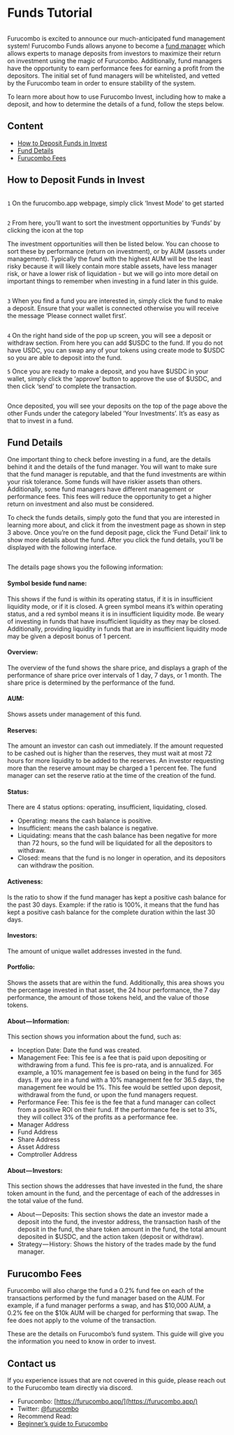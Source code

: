 # Funds Tutorial

<figure><img src="https://cdn-images-1.medium.com/max/1440/0*xEduJex0dNZuTu9-" alt=""><figcaption></figcaption></figure>

Furucombo is excited to announce our much-anticipated fund management system! Furucombo Funds allows anyone to become a [fund manager](https://medium.com/furucombo/furucombo-fund-tutorial-for-managers-48d89a05342b) which allows experts to manage deposits from investors to maximize their return on investment using the magic of Furucombo. Additionally, fund managers have the opportunity to earn performance fees for earning a profit from the depositors. The initial set of fund managers will be whitelisted, and vetted by the Furucombo team in order to ensure stability of the system.

To learn more about how to use Furucombo Invest, including how to make a deposit, and how to determine the details of a fund, follow the steps below.

## Content

* [How to Deposit Funds in Invest](funds-tutorial.md#how-to-deposit-funds-in-invest)
* [Fund Details](funds-tutorial.md#fund-details)
* [Furucombo Fees](funds-tutorial.md#furucombo-fees)

## **How to Deposit Funds in Invest**

<figure><img src="https://cdn-images-1.medium.com/max/1440/0*sxTvxY0D2hKKzm8D" alt=""><figcaption></figcaption></figure>

`1` On the furucombo.app webpage, simply click ‘Invest Mode’ to get started

<figure><img src="https://cdn-images-1.medium.com/max/1440/0*cgOSID_3H1M_jOUB" alt=""><figcaption></figcaption></figure>

`2` From here, you’ll want to sort the investment opportunities by ‘Funds’ by clicking the icon at the top

The investment opportunities will then be listed below. You can choose to sort these by performance (return on investment), or by AUM (assets under management). Typically the fund with the highest AUM will be the least risky because it will likely contain more stable assets, have less manager risk, or have a lower risk of liquidation - but we will go into more detail on important things to remember when investing in a fund later in this guide.

<figure><img src="https://cdn-images-1.medium.com/max/1440/0*XMul8yq8IXXYSAW2" alt=""><figcaption></figcaption></figure>

`3` When you find a fund you are interested in, simply click the fund to make a deposit. Ensure that your wallet is connected otherwise you will receive the message ‘Please connect wallet first’.

<figure><img src="https://cdn-images-1.medium.com/max/1440/0*jiB_262MAU0C3Y0y" alt=""><figcaption></figcaption></figure>

`4` On the right hand side of the pop up screen, you will see a deposit or withdraw section. From here you can add $USDC to the fund. If you do not have USDC, you can swap any of your tokens using create mode to $USDC so you are able to deposit into the fund.

`5` Once you are ready to make a deposit, and you have $USDC in your wallet, simply click the ‘approve’ button to approve the use of $USDC, and then click ‘send’ to complete the transaction.

<figure><img src="https://cdn-images-1.medium.com/max/1440/0*pYAnlF6Mwyg2n0AL" alt=""><figcaption></figcaption></figure>

Once deposited, you will see your deposits on the top of the page above the other Funds under the category labeled ‘Your Investments’. It’s as easy as that to invest in a fund.

## **Fund Details**

One important thing to check before investing in a fund, are the details behind it and the details of the fund manager. You will want to make sure that the fund manager is reputable, and that the fund investments are within your risk tolerance. Some funds will have riskier assets than others. Additionally, some fund managers have different management or performance fees. This fees will reduce the opportunity to get a higher return on investment and also must be considered.

To check the funds details, simply goto the fund that you are interested in learning more about, and click it from the investment page as shown in step 3 above. Once you’re on the fund deposit page, click the ‘Fund Detail’ link to show more details about the fund. After you click the fund details, you’ll be displayed with the following interface.

<figure><img src="https://cdn-images-1.medium.com/max/1440/0*j4DyNZ3gz8pZuEZr" alt=""><figcaption></figcaption></figure>

The details page shows you the following information:

#### **Symbol beside fund name:**&#x20;

This shows if the fund is within its operating status, if it is in insufficient liquidity mode, or if it is closed. A green symbol means it’s within operating status, and a red symbol means it is in insufficient liquidity mode. Be weary of investing in funds that have insufficient liquidity as they may be closed. Additionally, providing liquidity in funds that are in insufficient liquidity mode may be given a deposit bonus of 1 percent.

#### **Overview:**&#x20;

The overview of the fund shows the share price, and displays a graph of the performance of share price over intervals of 1 day, 7 days, or 1 month. The share price is determined by the performance of the fund.

#### **AUM:**&#x20;

Shows assets under management of this fund.

#### **Reserves:**&#x20;

The amount an investor can cash out immediately. If the amount requested to be cashed out is higher than the reserves, they must wait at most 72 hours for more liquidity to be added to the reserves. An investor requesting more than the reserve amount may be charged a 1 percent fee. The fund manager can set the reserve ratio at the time of the creation of the fund.

#### **Status:**&#x20;

There are 4 status options: operating, insufficient, liquidating, closed.

* Operating: means the cash balance is positive.
* Insufficient: means the cash balance is negative.
* Liquidating: means that the cash balance has been negative for more than 72 hours, so the fund will be liquidated for all the depositors to withdraw.
* Closed: means that the fund is no longer in operation, and its depositors can withdraw the position.

#### **Activeness:**&#x20;

Is the ratio to show if the fund manager has kept a positive cash balance for the past 30 days. Example: if the ratio is 100%, it means that the fund has kept a positive cash balance for the complete duration within the last 30 days.

#### **Investors:**&#x20;

The amount of unique wallet addresses invested in the fund.

#### **Portfolio:**&#x20;

Shows the assets that are within the fund. Additionally, this area shows you the percentage invested in that asset, the 24 hour performance, the 7 day performance, the amount of those tokens held, and the value of those tokens.

#### **About — Information:**&#x20;

This section shows you information about the fund, such as:

* Inception Date: Date the fund was created.
* Management Fee: This fee is a fee that is paid upon depositing or withdrawing from a fund. This fee is pro-rata, and is annualized. For example, a 10% management fee is based on being in the fund for 365 days. If you are in a fund with a 10% management fee for 36.5 days, the management fee would be 1%. This fee would be settled upon deposit, withdrawal from the fund, or upon the fund managers request.
* Performance Fee: This fee is the fee that a fund manager can collect from a positive ROI on their fund. If the performance fee is set to 3%, they will collect 3% of the profits as a performance fee.
* Manager Address
* Fund Address
* Share Address
* Asset Address
* Comptroller Address

#### **About — Investors:**&#x20;

This section shows the addresses that have invested in the fund, the share token amount in the fund, and the percentage of each of the addresses in the total value of the fund.

* About — Deposits: This section shows the date an investor made a deposit into the fund, the investor address, the transaction hash of the deposit in the fund, the share token amount in the fund, the total amount deposited in $USDC, and the action taken (deposit or withdraw).
* Strategy — History: Shows the history of the trades made by the fund manager.

## **Furucombo Fees**

Furucombo will also charge the fund a 0.2% fund fee on each of the transactions performed by the fund manager based on the AUM. For example, if a fund manager performs a swap, and has $10,000 AUM, a 0.2% fee on the $10k AUM will be charged for performing that swap. The fee does not apply to the volume of the transaction.

These are the details on Furucombo’s fund system. This guide will give you the information you need to know in order to invest.

## Contact us

If you experience issues that are not covered in this guide, please reach out to the Furucombo team directly via discord.

* Furucombo: [https://furucombo.app/](https://furucombo.app/)
* Twitter: [@furucombo](https://twitter.com/furucombo)
* Recommend Read:
* [Beginner’s guide to Furucombo](https://tutorial.furucombo.app/getting-started/beginners-guide)
